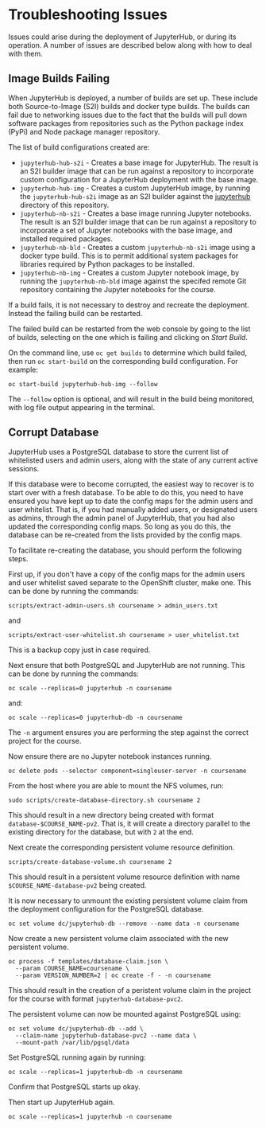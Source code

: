 # Troubleshooting Issues

Issues could arise during the deployment of JupyterHub, or during its operation. A number of issues are described below along with how to deal with them.

## Image Builds Failing

When JupyterHub is deployed, a number of builds are set up. These include both Source-to-Image (S2I) builds and docker type builds. The builds can fail due to networking issues due to the fact that the builds will pull down software packages from repositories such as the Python package index (PyPi) and Node package manager repository.

The list of build configurations created are:

* ``jupyterhub-hub-s2i`` - Creates a base image for JupyterHub. The result is an S2I builder image that can be run against a repository to incorporate custom configuration for a JupyterHub deployment with the base image.
* ``jupyterhub-hub-img`` - Creates a custom JupyterHub image, by running the ``jupyterhub-hub-s2i`` image as an S2I builder against the [jupyterhub](../jupyterhub) directory of this repository.
* ``jupyterhub-nb-s2i`` - Creates a base image running Jupyter notebooks. The result is an S2I builder image that can be run against a repository to incorporate a set of Jupyter notebooks with the base image, and installed required packages.
* ``jupyterhub-nb-bld`` - Creates a custom ``jupyterhub-nb-s2i`` image using a docker type build. This is to permit additional system packages for libraries required by Python packages to be installed.
* ``jupyterhub-nb-img`` - Creates a custom Jupyter notebook image, by running the ``jupyterhub-nb-bld`` image against the specifed remote Git repository containing the Jupyter notebooks for the course.

If a build fails, it is not necessary to destroy and recreate the deployment. Instead the failing build can be restarted.

The failed build can be restarted from the web console by going to the list of builds, selecting on the one which is failing and clicking on _Start Build_.

On the command line, use ``oc get builds`` to determine which build failed, then run ``oc start-build`` on the corresponding build configuration. For example:

```
oc start-build jupyterhub-hub-img --follow
```

The ``--follow`` option is optional, and will result in the build being monitored, with log file output appearing in the terminal.

## Corrupt Database

JupyterHub uses a PostgreSQL database to store the current list of whitelisted users and admin users, along with the state of any current active sessions.

If this database were to become corrupted, the easiest way to recover is to start over with a fresh database. To be able to do this, you need to have ensured you have kept up to date the config maps for the admin users and user whitelist. That is, if you had manually added users, or designated users as admins, through the admin panel of JupyterHub, that you had also updated the corresponding config maps. So long as you do this, the database can be re-created from the lists provided by the config maps.

To facilitate re-creating the database, you should perform the following steps.

First up, if you don't have a copy of the config maps for the admin users and user whitelist saved separate to the OpenShift cluster, make one. This can be done by running the commands:

```
scripts/extract-admin-users.sh coursename > admin_users.txt
```

and

```
scripts/extract-user-whitelist.sh coursename > user_whitelist.txt
```

This is a backup copy just in case required.

Next ensure that both PostgreSQL and JupyterHub are not running. This can be done by running the commands:

```
oc scale --replicas=0 jupyterhub -n coursename
```

and:

```
oc scale --replicas=0 jupyterhub-db -n coursename
```

The ``-n`` argument ensures you are performing the step against the correct project for the course.

Now ensure there are no Jupyter notebook instances running.

```
oc delete pods --selector component=singleuser-server -n coursename
```

From the host where you are able to mount the NFS volumes, run:

```
sudo scripts/create-database-directory.sh coursename 2
```

This should result in a new directory being created with format ``database-$COURSE_NAME-pv2``. That is, it will create a directory parallel to the existing directory for the database, but with ``2`` at the end.

Next create the corresponding persistent volume resource definition.

```
scripts/create-database-volume.sh coursename 2
```

This should result in a persistent volume resource definition with name ``$COURSE_NAME-database-pv2`` being created.

It is now necessary to unmount the existing persistent volume claim from the deployment configuration for the PostgreSQL database.

```
oc set volume dc/jupyterhub-db --remove --name data -n coursename
```

Now create a new persistent volume claim associated with the new persistent volume.

```
oc process -f templates/database-claim.json \
  --param COURSE_NAME=coursename \
  --param VERSION_NUMBER=2 | oc create -f - -n coursename
```

This should result in the creation of a peristent volume claim in the project for the course with format ``jupyterhub-database-pvc2``.

The persistent volume can now be mounted against PostgreSQL using:

```
oc set volume dc/jupyterhub-db --add \
  --claim-name jupyterhub-database-pvc2 --name data \
  --mount-path /var/lib/pgsql/data
```

Set PostgreSQL running again by running:

```
oc scale --replicas=1 jupyterhub-db -n coursename
```

Confirm that PostgreSQL starts up okay.

Then start up JupyterHub again.

```
oc scale --replicas=1 jupyterhub -n coursename
```
